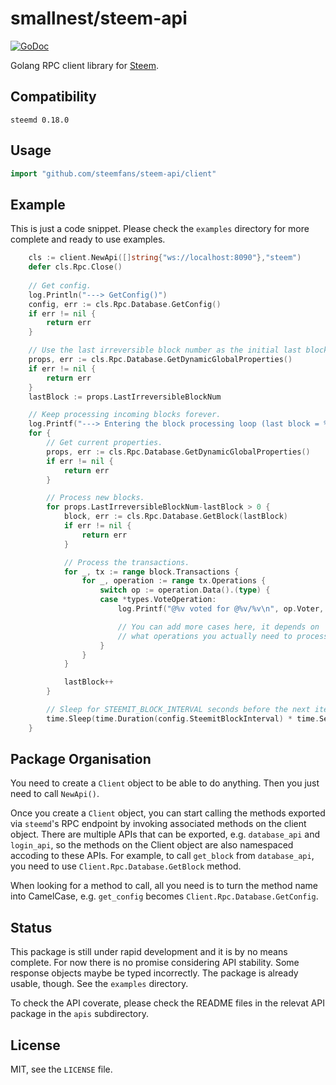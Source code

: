 # smallnest/steem-api

[![GoDoc](https://godoc.org/github.com/smallnest/steem-api?status.svg)](https://godoc.org/github.com/smallnest/steem-api)

Golang RPC client library for [Steem](https://steemit.com).

## Compatibility

`steemd 0.18.0`

## Usage

```go
import "github.com/steemfans/steem-api/client"
```


## Example

This is just a code snippet. Please check the `examples` directory
for more complete and ready to use examples.

```go
	cls := client.NewApi([]string{"ws://localhost:8090"},"steem")
	defer cls.Rpc.Close()
	
	// Get config.
	log.Println("---> GetConfig()")
	config, err := cls.Rpc.Database.GetConfig()
	if err != nil {
		return err
	}

	// Use the last irreversible block number as the initial last block number.
	props, err := cls.Rpc.Database.GetDynamicGlobalProperties()
	if err != nil {
		return err
	}
	lastBlock := props.LastIrreversibleBlockNum

	// Keep processing incoming blocks forever.
	log.Printf("---> Entering the block processing loop (last block = %v)\n", lastBlock)
	for {
		// Get current properties.
		props, err := cls.Rpc.Database.GetDynamicGlobalProperties()
		if err != nil {
			return err
		}

		// Process new blocks.
		for props.LastIrreversibleBlockNum-lastBlock > 0 {
			block, err := cls.Rpc.Database.GetBlock(lastBlock)
			if err != nil {
				return err
			}

			// Process the transactions.
			for _, tx := range block.Transactions {
				for _, operation := range tx.Operations {
					switch op := operation.Data().(type) {
					case *types.VoteOperation:
						log.Printf("@%v voted for @%v/%v\n", op.Voter, op.Author, op.Permlink)

						// You can add more cases here, it depends on
						// what operations you actually need to process.
					}
				}
			}

			lastBlock++
		}

		// Sleep for STEEMIT_BLOCK_INTERVAL seconds before the next iteration.
		time.Sleep(time.Duration(config.SteemitBlockInterval) * time.Second)
	}
```

## Package Organisation


You need to create a `Client` object to be able to do anything.
Then you just need to call `NewApi()`.

Once you create a `Client` object, you can start calling the methods exported
via `steemd`'s RPC endpoint by invoking associated methods on the client object.
There are multiple APIs that can be exported, e.g. `database_api` and `login_api`,
so the methods on the Client object are also namespaced accoding to these APIs.
For example, to call `get_block` from `database_api`, you need to use
`Client.Rpc.Database.GetBlock` method.

When looking for a method to call, all you need is to turn the method name into
CamelCase, e.g. `get_config` becomes `Client.Rpc.Database.GetConfig`.

## Status

This package is still under rapid development and it is by no means complete.
For now there is no promise considering API stability. Some response objects
maybe be typed incorrectly. The package is already usable, though. See the
`examples` directory.

To check the API coverate, please check the README files in the relevat API
package in the `apis` subdirectory.

## License

MIT, see the `LICENSE` file.
